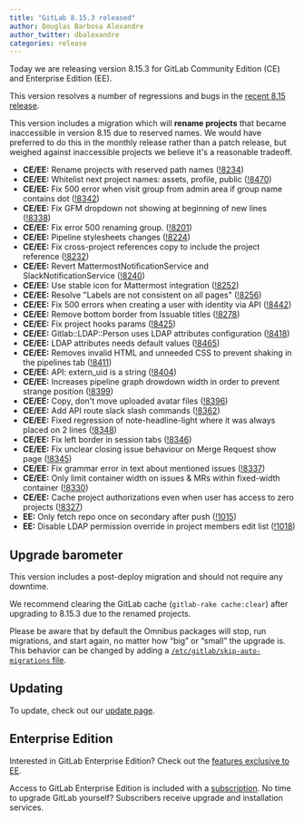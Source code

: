 ```yaml
---
title: "GitLab 8.15.3 released"
author: Douglas Barbosa Alexandre
author_twitter: dbalexandre
categories: release
---
```


Today we are releasing version 8.15.3 for GitLab Community Edition (CE) and
Enterprise Edition (EE).

This version resolves a number of regressions and bugs in the [recent 8.15
release](/2016/12/22/gitlab-8-15-released).

This version includes a migration which will **rename projects** that became
inaccessible in version 8.15 due to reserved names. We would have preferred
to do this in the monthly release rather than a patch release, but weighed
against inaccessible projects we believe it's a reasonable tradeoff.

<!-- more -->

- **CE/EE:** Rename projects with reserved path names ([!8234])
- **CE/EE:** Whitelist next project names: assets, profile, public ([!8470])
- **CE/EE:** Fix 500 error when visit group from admin area if group name contains dot ([!8342])
- **CE/EE:** Fix GFM dropdown not showing at beginning of new lines ([!8338])
- **CE/EE:** Fix error 500 renaming group. ([!8201])
- **CE/EE:** Pipeline stylesheets changes ([!8224])
- **CE/EE:** Fix cross-project references copy to include the project reference ([!8232])
- **CE/EE:** Revert MattermostNotificationService and SlackNotificationService ([!8240])
- **CE/EE:** Use stable icon for Mattermost integration ([!8252])
- **CE/EE:** Resolve "Labels are not consistent on all pages" ([!8256])
- **CE/EE:** Fix 500 errors when creating a user with identity via API ([!8442])
- **CE/EE:** Remove bottom border from Issuable titles ([!8278])
- **CE/EE:** Fix project hooks params ([!8425])
- **CE/EE:** Gitlab::LDAP::Person uses LDAP attributes configuration ([!8418])
- **CE/EE:** LDAP attributes needs default values ([!8465])
- **CE/EE:** Removes invalid HTML and unneeded CSS to prevent shaking in the pipelines tab ([!8411])
- **CE/EE:** API: extern_uid is a string ([!8404])
- **CE/EE:** Increases pipeline graph drowdown width in order to prevent strange position ([!8399])
- **CE/EE:** Copy, don't move uploaded avatar files ([!8396])
- **CE/EE:** Add API route slack slash commands ([!8362])
- **CE/EE:** Fixed regression of note-headline-light where it was always placed on 2 lines ([!8348])
- **CE/EE:** Fix left border in session tabs ([!8346])
- **CE/EE:** Fix unclear closing issue behaviour on Merge Request show page ([!8345])
- **CE/EE:** Fix grammar error in text about mentioned issues ([!8337])
- **CE/EE:** Only limit container width on issues & MRs within fixed-width container ([!8330])
- **CE/EE:** Cache project authorizations even when user has access to zero projects ([!8327])
- **EE:** Only fetch repo once on secondary after push ([!1015])
- **EE:** Disable LDAP permission override in project members edit list ([!1018])

[!8234]: https://gitlab.com/gitlab-org/gitlab-ce/merge_requests/8234
[!8470]: https://gitlab.com/gitlab-org/gitlab-ce/merge_requests/8470
[!8342]: https://gitlab.com/gitlab-org/gitlab-ce/merge_requests/8342
[!8338]: https://gitlab.com/gitlab-org/gitlab-ce/merge_requests/8338
[!8201]: https://gitlab.com/gitlab-org/gitlab-ce/merge_requests/8201
[!8224]: https://gitlab.com/gitlab-org/gitlab-ce/merge_requests/8224
[!8232]: https://gitlab.com/gitlab-org/gitlab-ce/merge_requests/8232
[!8465]: https://gitlab.com/gitlab-org/gitlab-ce/merge_requests/8465
[!8240]: https://gitlab.com/gitlab-org/gitlab-ce/merge_requests/8240
[!8442]: https://gitlab.com/gitlab-org/gitlab-ce/merge_requests/8442
[!8252]: https://gitlab.com/gitlab-org/gitlab-ce/merge_requests/8252
[!8256]: https://gitlab.com/gitlab-org/gitlab-ce/merge_requests/8256
[!8278]: https://gitlab.com/gitlab-org/gitlab-ce/merge_requests/8278
[!8425]: https://gitlab.com/gitlab-org/gitlab-ce/merge_requests/8425
[!8418]: https://gitlab.com/gitlab-org/gitlab-ce/merge_requests/8418
[!8411]: https://gitlab.com/gitlab-org/gitlab-ce/merge_requests/8411
[!8404]: https://gitlab.com/gitlab-org/gitlab-ce/merge_requests/8404
[!8399]: https://gitlab.com/gitlab-org/gitlab-ce/merge_requests/8399
[!8396]: https://gitlab.com/gitlab-org/gitlab-ce/merge_requests/8396
[!8362]: https://gitlab.com/gitlab-org/gitlab-ce/merge_requests/8362
[!8348]: https://gitlab.com/gitlab-org/gitlab-ce/merge_requests/8348
[!8346]: https://gitlab.com/gitlab-org/gitlab-ce/merge_requests/8346
[!8345]: https://gitlab.com/gitlab-org/gitlab-ce/merge_requests/8345
[!8337]: https://gitlab.com/gitlab-org/gitlab-ce/merge_requests/8337
[!8330]: https://gitlab.com/gitlab-org/gitlab-ce/merge_requests/8330
[!8327]: https://gitlab.com/gitlab-org/gitlab-ce/merge_requests/8327
[!1015]: https://gitlab.com/gitlab-org/gitlab-ee/merge_requests/1015
[!1018]: https://gitlab.com/gitlab-org/gitlab-ee/merge_requests/1018

## Upgrade barometer

This version includes a post-deploy migration and should not require
any downtime.

We recommend clearing the GitLab cache (`gitlab-rake cache:clear`) after
upgrading to 8.15.3 due to the renamed projects.

Please be aware that by default the Omnibus packages will stop, run migrations,
and start again, no matter how “big” or “small” the upgrade is. This behavior
can be changed by adding a [`/etc/gitlab/skip-auto-migrations`
file](http://doc.gitlab.com/omnibus/update/README.html).

## Updating

To update, check out our [update page](https://about.gitlab.com/update/).

## Enterprise Edition

Interested in GitLab Enterprise Edition? Check out the [features exclusive to
EE](https://about.gitlab.com/features/#enterprise).

Access to GitLab Enterprise Edition is included with a [subscription](https://about.gitlab.com/pricing/).
No time to upgrade GitLab yourself? Subscribers receive upgrade and installation
services.
